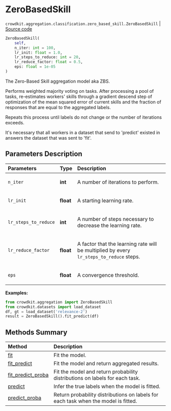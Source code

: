 # ZeroBasedSkill
`crowdkit.aggregation.classification.zero_based_skill.ZeroBasedSkill` | [Source code](https://github.com/Toloka/crowd-kit/blob/v1.1.0/crowdkit/aggregation/classification/zero_based_skill.py#L14)

```python
ZeroBasedSkill(
    self,
    n_iter: int = 100,
    lr_init: float = 1.0,
    lr_steps_to_reduce: int = 20,
    lr_reduce_factor: float = 0.5,
    eps: float = 1e-05
)
```

The Zero-Based Skill aggregation model aka ZBS.


Performs weighted majority voting on tasks. After processing a pool of tasks,
re-estimates workers' skills through a gradient descend step of optimization
of the mean squared error of current skills and the fraction of responses that
are equal to the aggregated labels.

Repeats this process until labels do not change or the number of iterations exceeds.

It's necessary that all workers in a dataset that send to 'predict' existed in answers
the dataset that was sent to 'fit'.

## Parameters Description

| Parameters | Type | Description |
| :----------| :----| :-----------|
`n_iter`|**int**|<p>A number of iterations to perform.</p>
`lr_init`|**float**|<p>A starting learning rate.</p>
`lr_steps_to_reduce`|**int**|<p>A number of steps necessary to decrease the learning rate.</p>
`lr_reduce_factor`|**float**|<p>A factor that the learning rate will be multiplied by every `lr_steps_to_reduce` steps.</p>
`eps`|**float**|<p>A convergence threshold.</p>

**Examples:**


```python
from crowdkit.aggregation import ZeroBasedSkill
from crowdkit.datasets import load_dataset
df, gt = load_dataset('relevance-2')
result = ZeroBasedSkill().fit_predict(df)
```
## Methods Summary

| Method | Description |
| :------| :-----------|
[fit](crowdkit.aggregation.classification.zero_based_skill.ZeroBasedSkill.fit.md)| Fit the model.
[fit_predict](crowdkit.aggregation.classification.zero_based_skill.ZeroBasedSkill.fit_predict.md)| Fit the model and return aggregated results.
[fit_predict_proba](crowdkit.aggregation.classification.zero_based_skill.ZeroBasedSkill.fit_predict_proba.md)| Fit the model and return probability distributions on labels for each task.
[predict](crowdkit.aggregation.classification.zero_based_skill.ZeroBasedSkill.predict.md)| Infer the true labels when the model is fitted.
[predict_proba](crowdkit.aggregation.classification.zero_based_skill.ZeroBasedSkill.predict_proba.md)| Return probability distributions on labels for each task when the model is fitted.
